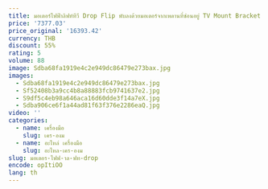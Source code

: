 ```yaml
---
title: มอเตอร์ไฟฟ้าลิฟท์ทีวี Drop Flip พับลงด้วยมอเตอร์จากเพดานที่ซ่อนอยู่ TV Mount Bracket รีโมทคอนโทรล
price: '7377.03'
price_original: '16393.42'
currency: THB
discount: 55%
rating: 5
volume: 88
image: Sdba68fa1919e4c2e949dc86479e273bax.jpg
images:
  - Sdba68fa1919e4c2e949dc86479e273bax.jpg
  - Sf52408b3a9cc4b8a88883fcb9741637e2.jpg
  - S9df5c4eb98a646aca16d60dde3f14a7eX.jpg
  - Sdba906ce6f1a44ad81f63f376e2286eaQ.jpg
video: ''
categories:
  - name: เครื่องมือ
    slug: เคร-องม
  - name: อะไหล่ เครื่องมือ
    slug: อะไหล-เคร-องม
slug: มอเตอร-ไฟฟ-าล-ฟท-drop
encode: opItiOO
lang: th
---
```

  
